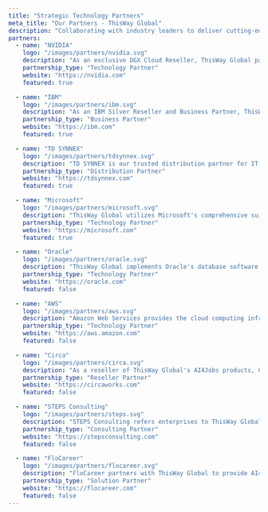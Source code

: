 ```yaml
---
title: "Strategic Technology Partners"
meta_title: "Our Partners - ThisWay Global"
description: "Collaborating with industry leaders to deliver cutting-edge AI solutions and enterprise technology services"
partners:
  - name: "NVIDIA"
    logo: "/images/partners/nvidia.svg"
    description: "As an exclusive DGX Cloud Reseller, ThisWay Global partners with NVIDIA to provide cutting-edge GPU technology and AI solutions. NVIDIA's industry-leading GPUs power our high-performance computing platforms and AI implementations."
    partnership_type: "Technology Partner"
    website: "https://nvidia.com"
    featured: true

  - name: "IBM"
    logo: "/images/partners/ibm.svg"
    description: "As an IBM Silver Reseller and Business Partner, ThisWay Global leverages IBM's enterprise technology and services to deliver comprehensive business solutions, including consulting, software, and infrastructure services."
    partnership_type: "Business Partner"
    website: "https://ibm.com"
    featured: true

  - name: "TD SYNNEX"
    logo: "/images/partners/tdsynnex.svg"
    description: "TD SYNNEX is our trusted distribution partner for IT systems, peripherals, software, and networking equipment. This partnership enables us to source various technologies for our enterprise solutions effectively."
    partnership_type: "Distribution Partner"
    website: "https://tdsynnex.com"
    featured: true

  - name: "Microsoft"
    logo: "/images/partners/microsoft.svg"
    description: "ThisWay Global utilizes Microsoft's comprehensive suite of solutions to deploy our software services, leveraging their cloud computing infrastructure, development tools, and enterprise services."
    partnership_type: "Technology Partner"
    website: "https://microsoft.com"
    featured: true

  - name: "Oracle"
    logo: "/images/partners/oracle.svg"
    description: "ThisWay Global implements Oracle's database software and cloud systems to deploy our technology solutions, ensuring robust data management and enterprise-grade performance."
    partnership_type: "Technology Partner"
    website: "https://oracle.com"
    featured: false

  - name: "AWS"
    logo: "/images/partners/aws.svg"
    description: "Amazon Web Services provides the cloud computing infrastructure and services that power many of ThisWay Global's solutions, offering scalable and reliable platform services."
    partnership_type: "Technology Partner"
    website: "https://aws.amazon.com"
    featured: false

  - name: "Circa"
    logo: "/images/partners/circa.svg"
    description: "As a reseller of ThisWay Global's AI4Jobs products, Circa helps companies build more diverse teams through AI talent sourcing, workforce management, and compliance solutions."
    partnership_type: "Reseller Partner"
    website: "https://circaworks.com"
    featured: false

  - name: "STEPS Consulting"
    logo: "/images/partners/steps.svg"
    description: "STEPS Consulting refers enterprises to ThisWay Global for AI software solution design and deployment, complementing their automation and analytical solutions."
    partnership_type: "Consulting Partner"
    website: "https://stepsconsulting.com"
    featured: false

  - name: "FloCareer"
    logo: "/images/partners/flocareer.svg"
    description: "FloCareer partners with ThisWay Global to provide AI4Jobs and AI-driven solutions, enhancing their recruitment streamlining services for enterprises."
    partnership_type: "Solution Partner"
    website: "https://flocareer.com"
    featured: false
---
```

